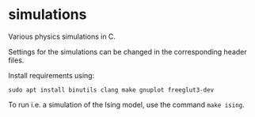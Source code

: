 # simulations
Various physics simulations in C.

Settings for the simulations can be changed in the corresponding header files. 

Install requirements using:

```sudo apt install binutils clang make gnuplot freeglut3-dev```

To run i.e. a simulation of the Ising model, use the command ```make ising```.
